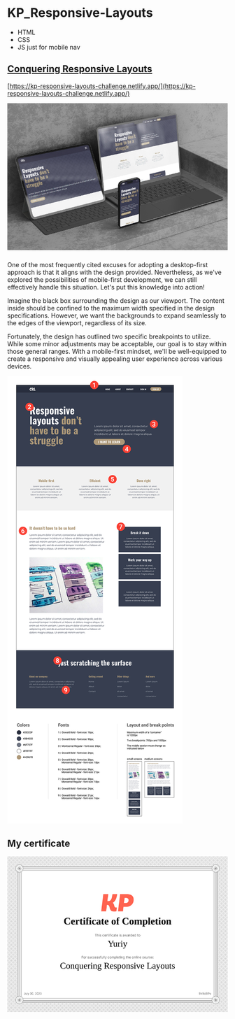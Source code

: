 # KP_Responsive-Layouts
* HTML
* CSS
* JS just for mobile nav
## [Conquering Responsive Layouts](https://kp-responsive-layouts-challenge.netlify.app/)

[https://kp-responsive-layouts-challenge.netlify.app/](https://kp-responsive-layouts-challenge.netlify.app/)


![Conquering Responsive Layouts](img/mockup.jpg)
###
One of the most frequently cited excuses for adopting a desktop-first approach is that it aligns with the design provided. Nevertheless, as we've explored the possibilities of mobile-first development, we can still effectively handle this situation. Let's put this knowledge into action!

Imagine the black box surrounding the design as our viewport. The content inside should be confined to the maximum width specified in the design specifications. However, we want the backgrounds to expand seamlessly to the edges of the viewport, regardless of its size.

Fortunately, the design has outlined two specific breakpoints to utilize. While some minor adjustments may be acceptable, our goal is to stay within those general ranges. With a mobile-first mindset, we'll be well-equipped to create a responsive and visually appealing user experience across various devices.

![challenge-specs](img/challenge-specs.jpg)

## My certificate

![certificate](img/Conquering_Responsive_Layouts-certificate.jpg)